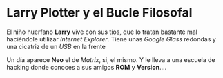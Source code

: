 # Larry Plotter y el Bucle Filosofal

El niño huerfano **Larry** vive con sus tíos, que lo tratan bastante mal
haciéndole utilizar *Internet Explorer*.
Tiene unas *Google Glass* redondas y una cicatriz de un *USB* en la frente

Un día aparece **Neo** el de *Matrix*, si, el mismo. Y le lleva a una escuela 
de hacking donde conoces a sus amigos **ROM** y **Version**....
